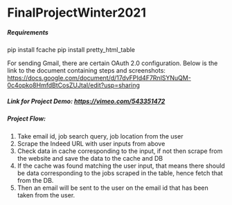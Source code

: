 # FinalProjectWinter2021

##### Requirements
pip install fcache
pip install pretty_html_table

For sending Gmail, there are certain OAuth 2.0 configuration. Below is the link to the document containing steps and screenshots:
https://docs.google.com/document/d/17dvFPId4F7RnlSYNuQM-0c4opko8HmfdBtCosZUJtaI/edit?usp=sharing

##### Link for Project Demo: https://vimeo.com/543351472

##### Project Flow:
1)	Take email id, job search query, job location from the user
2)	Scrape the Indeed URL with user inputs from above
3)	Check data in cache corresponding to the input, if not then scrape from the website and save the data to the cache and DB
4)	If the cache was found matching the user input, that means there should be data corresponding to the jobs scraped in the table, hence fetch that from the DB.
5)	Then an email will be sent to the user on the email id that has been taken from the user.
